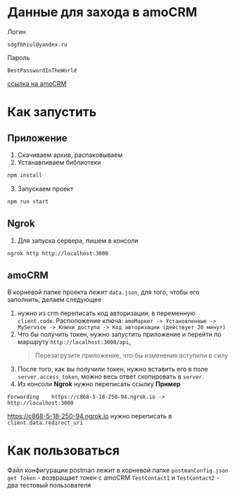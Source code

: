 # Данные для захода в amoCRM

Логин

```
sdgfbhiul@yandex.ru
```

Пароль

```
BestPasswordInTheWorld
```

[ссылка на amoCRM](https://sdgfbhiul.amocrm.ru/settings/profile/)

# Как запустить

## Приложение

1. Скачиваем архив, распаковываем
2. Устанавливаем библиотеки

```bash
npm install
```

3. Запускаем проект

```bash
npm run start
```

## Ngrok

1. Для запуска сервера, пишем в консоли

```bash
ngrok http http://localhost:3000
```

## amoCRM

В корневой папке проекта лежит `data.json`, для того, чтобы его заполнить, делаем следующее

1. нужно из crm переписать код авторизации, в переменную `client.code`.
   Расположение ключа:
   `amoМаркет -> Установленные -> MyService -> Ключи доступа -> Код авторизации (действует 20 минут)`
2. Что бы получить токен, нужно запустить приложение и перейти по маршруту `http://localhost:3000/api`,
    > Перезагрузите приложение, что бы изменения вступили в силу
3. После того, как вы получили токен, нужно вставить его в поле `server.access_token`, можно весь ответ скопировать в `server`.
4. Из консоли **Ngrok** нужно переписать ссылку
   **Пример**

```
Forwarding    https://c868-5-18-250-94.ngrok.io -> http://localhost:3000
```

https://c868-5-18-250-94.ngrok.io нужно переписать в `client.data.redirect_uri`

# Как пользоваться

Файл конфигурации postman лежит в корневой папке `postmanConfig.json`
`get Token` - возвращает токен с amoCRM
`TestContact1` и `TestContact2` - два тестовый пользователя
